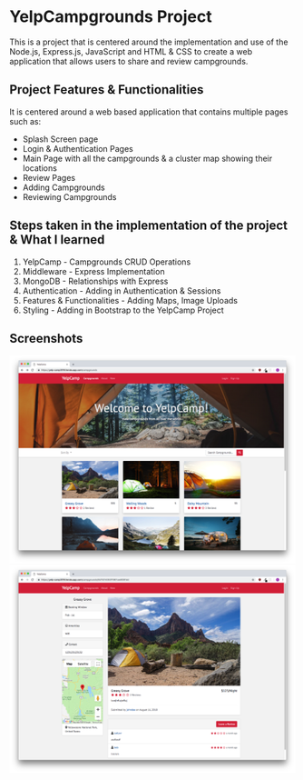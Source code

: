 # YelpCampgrounds Project

This is a project that is centered around the implementation and use of the Node.js, Express.js, JavaScript and HTML & CSS to create a web application that allows users to share and review campgrounds.

## Project Features & Functionalities

It is centered around a web based application that contains multiple pages such as:

- Splash Screen page
- Login & Authentication Pages
- Main Page with all the campgrounds & a cluster map showing their locations
- Review Pages
- Adding Campgrounds
- Reviewing Campgrounds

## Steps taken in the implementation of the project & What I learned

1. YelpCamp - Campgrounds CRUD Operations
2. Middleware - Express Implementation
3. MongoDB - Relationships with Express
4. Authentication - Adding in Authentication & Sessions
5. Features & Functionalities - Adding Maps, Image Uploads
6. Styling - Adding in Bootstrap to the YelpCamp Project

## Screenshots

![Main Page](readme/image1.png)
![Review Page](readme/image2.png)
